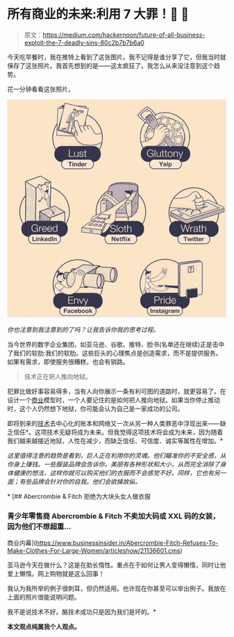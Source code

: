 # 所有商业的未来:利用 7 大罪！🤑 💸

> 原文：<https://medium.com/hackernoon/future-of-all-business-exploit-the-7-deadly-sins-80c2b7b7b6a0>

今天吃早餐时，我在推特上看到了这张图片。我不记得是谁分享了它，但我当时就保存了这张照片。我首先想到的是——这太疯狂了。我怎么从来没注意到这个趋势。

花一分钟看看这张照片。

![](img/03e86fa5e043552f92ecba38ee4cfc70.png)

*你也注意到我注意到的了吗？让我告诉你我的思考过程。*

当今世界的数字企业集团，如亚马逊、谷歌、推特、脸书(名单还在继续)正是击中了我们的软肋:我们的软肋。这些巨头的心理焦点是创造需求，而不是提供服务。如果有需求，即使服务很糟糕，也会有销路。

> 技术正在把人推向地狱。

犯罪比做好事容易得多，当有人向你展示一条有利可图的道路时，就更容易了。在设计一个[商业](https://hackernoon.com/tagged/business)模型时，一个人要记住的是如何把人推向地狱。如果当你停止推动时，这个人仍然想下地狱，你可能会认为自己是一家成功的公司。

即将到来的[技术](https://hackernoon.com/tagged/technology)去中心化的账本和网络又一次从另一种人类罪恶中浮现出来——缺乏信任*。这项技术无疑将成为未来。但我觉得这项技术将会成为未来，因为随着我们越来越接近地狱，人性在减少，而缺乏信任、可信度、诚实等属性在增加。*

*这里值得注意的趋势是看到，巨人正在利用你的灵魂。他们瞄准你的不安全感，从你身上赚钱。一些服装品牌会告诉你，美丽有各种形状和大小，从而完全消除了身体健康的想法，这样你就可以购买他们的衣服而不会感觉不好。同样，它也有另一面；有些品牌会针对你的自我。他们会欲擒故纵。*

*[](https://www.businessinsider.in/Abercrombie-Fitch-Refuses-To-Make-Clothes-For-Large-Women/articleshow/21136601.cms) [## Abercrombie & Fitch 拒绝为大块头女人做衣服

### 青少年零售商 Abercrombie & Fitch 不卖加大码或 XXL 码的女装，因为他们不想超重…

商业内幕](https://www.businessinsider.in/Abercrombie-Fitch-Refuses-To-Make-Clothes-For-Large-Women/articleshow/21136601.cms) 

亚马逊今天在做什么？这是在助长惰性。重点在于如何让男人变得懒惰，同时让他爱上懒惰。网上购物就是这么回事！

我认为我所举的例子很刺耳，但仍然适用。也许现在你甚至可以举出例子。我放在上面的照片很能说明问题。

我不是说技术不好。酪技术成功只是因为我们是坏的。* 

**本文观点纯属我个人观点。**